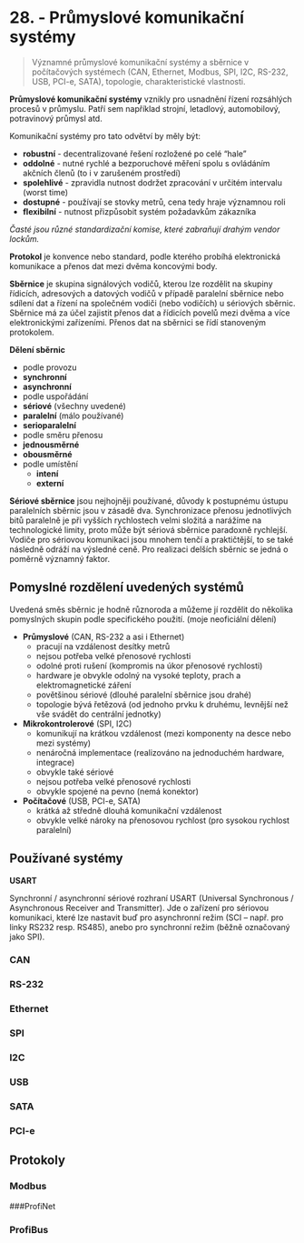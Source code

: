 # 28. - Průmyslové komunikační systémy
>Významné průmyslové komunikační systémy a sběrnice v počítačových systémech (CAN, Ethernet, Modbus, SPI, I2C, RS-232, USB, PCI-e, SATA), topologie, charakteristické vlastnosti.

**Průmyslové komunikační systémy** vznikly pro usnadnění řízení rozsáhlých procesů v průmyslu. Patří sem například strojní, letadlový, automobilový, potravinový průmysl atd.

Komunikační systémy pro tato odvětví by měly být:

- **robustní** - decentralizované řešení rozložené po celé “hale”
- **oddolné** - nutné rychlé a bezporuchové měření spolu s ovládáním akčních členů (to i v zarušeném prostředí)
-  **spolehlivé** - zpravidla nutnost dodržet zpracování v určitém intervalu (worst time)
-  **dostupné** - používají se stovky metrů, cena tedy hraje významnou roli
- **flexibilní** - nutnost přizpůsobit systém požadavkům zákazníka

*Časté jsou různé standardizační komise, které zabraňují drahým vendor lockům.*

**Protokol** je konvence nebo standard, podle kterého probíhá elektronická komunikace a přenos dat mezi dvěma koncovými body.

**Sběrnice** je skupina signálových vodičů, kterou lze rozdělit na skupiny řídicích, adresových a datových vodičů v případě paralelní sběrnice nebo sdílení dat a řízení na společném vodiči (nebo vodičích) u sériových sběrnic. Sběrnice má za účel zajistit přenos dat a řídicích povelů mezi dvěma a více elektronickými zařízeními. Přenos dat na sběrnici se řídí stanoveným protokolem.

**Dělení sběrnic**

- podle provozu
 - **synchronní**
 - **asynchronní**
- podle uspořádání
 - **sériové** (všechny uvedené)
 - **paralelní** (málo používané)
 - **serioparalelní**
- podle směru přenosu
 - **jednousměrné**
 - **obousměrné**
- podle umístění
  - ****intení****
  - ****externí****

**Sériové sběrnice** jsou nejhojněji používané, důvody k postupnému ústupu paralelních sběrnic jsou v zásadě dva. Synchronizace přenosu jednotlivých bitů paralelně je při vyšších rychlostech velmi složitá a narážíme na technologické limity, proto může být sériová sběrnice paradoxně rychlejší. Vodiče pro sériovou komunikaci jsou mnohem tenčí a praktičtější, to se také následně odráží na výsledné ceně. Pro realizaci delších sběrnic se jedná o poměrně významný faktor.

## Pomyslné rozdělení uvedených systémů

Uvedená směs sběrnic je hodně různoroda a můžeme jí rozdělit do několika pomyslných skupin podle specifického použití. (moje neoficiální dělení)

- **Průmyslové** (CAN, RS-232 a asi i Ethernet)
    - pracují na vzdálenost desítky metrů
    - nejsou potřeba velké přenosové rychlosti
    - odolné proti rušení (kompromis na úkor přenosové rychlosti)
    - hardware je obvykle odolný na vysoké teploty, prach a elektromagnetické záření
    - povětšinou sériové (dlouhé paralelní sběrnice jsou drahé)
    - topologie bývá řetězová (od jednoho prvku k druhému, levnější než vše svádět do centrální jednotky)
- **Mikrokontrolerové** (SPI, I2C)
    - komunikují na krátkou vzdálenost (mezi komponenty na desce nebo mezi systémy)
    - nenáročná implementace (realizováno na jednoduchém hardware, integrace)
    - obvykle také sériové
    - nejsou potřeba velké přenosové rychlosti
    - obvykle spojené na pevno (nemá konektor)
- **Počítačové** (USB, PCI-e, SATA)
    - krátká až středně dlouhá komunikační vzdálenost
    - obvykle velké nároky na přenosovou rychlost (pro sysokou rychlost paralelní)



## Používané systémy

**USART**

Synchronní / asynchronní sériové rozhraní USART (Universal Synchronous / Asynchronous Receiver and Transmitter). Jde o zařízení pro sériovou komunikaci, které lze nastavit buď pro asynchronní režim (SCI – např. pro linky RS232 resp. RS485), anebo pro synchronní režim (běžně označovaný jako SPI).

### CAN

### RS-232

### Ethernet

### SPI

### I2C

### USB

### SATA

### PCI-e

## Protokoly

### Modbus

###ProfiNet

### ProfiBus

